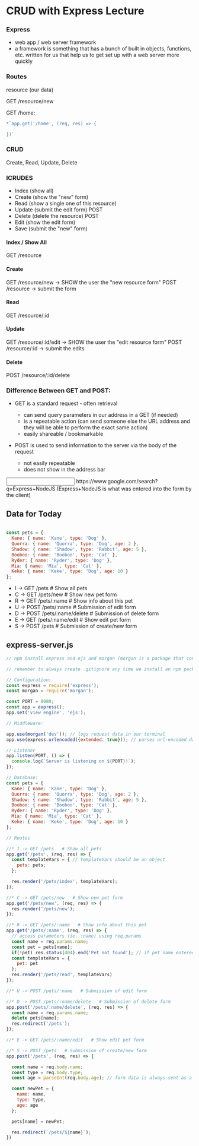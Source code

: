 # CRUD with Express Lecture

### Express

* web app / web server framework
* a framework is something that has a bunch of built in objects, functions, etc. written for us that help us to get set up with a web server more quickly

### Routes

resource (our data)

GET /resource/new


GET /home:

```javascript
*`app.get('/home', (req, res) => {

})`

```

### CRUD

Create, Read, Update, Delete

### ICRUDES

* Index (show all)
* Create (show the "new" form)
* Read (show a single one of this resource)
* Update (submit the edit form) POST
* Delete (delete the resource) POST
* Edit (show the edit form)
* Save (submit the "new" form)

#### Index / Show All
GET /resource

#### Create
GET /resource/new -> SHOW the user the "new resource form"
POST /resource -> submit the form

#### Read
GET /resource/:id

#### Update
GET /resource/:id/edit -> SHOW the user the "edit resource form"
POST /resource/:id -> submit the edits

#### Delete
POST /resource/:id/delete

### Difference Between GET and POST:
* GET is a standard request - often retrieval
  * can send query parameters in our address in a GET (if needed)
  * is a repeatable action (can send someone else the URL address and they will be able to perform the exact same action)
  * easily shareable / bookmarkable

* POST is used to send information to the server via the body of the request
  * not easily repeatable
  * does not show in the address bar

<form method="GET" action="/search">
  <input type="text" name="q">
  https://www.google.com/search?q=Express+NodeJS
  (Express+NodeJS is what was entered into the form by the client)

## Data for Today

```js

const pets = {
  Kane: { name: 'Kane', type: 'Dog' },
  Quorra: { name: 'Quorra', type: 'Dog', age: 2 },
  Shadow: { name: 'Shadow', type: 'Rabbit', age: 5 },
  Booboo: { name: 'Booboo', type: 'Cat' },
  Ryder: { name: 'Ryder', type: 'Dog' },
  Mia: { name: 'Mia', type: 'Cat' },
  Keke: { name: 'Keke', type: 'Dog', age: 10 }
};

```

* I -> GET /pets   # Show all pets
* C -> GET /pets/new   # Show new pet form
* R -> GET /pets/:name   # Show info about this pet
* U -> POST /pets/:name   # Submission of edit form
* D -> POST /pets/:name/delete   # Submission of delete form
* E -> GET /pets/:name/edit   # Show edit pet form
* S -> POST /pets   # Submission of create/new form


## express-server.js

```js
// npm install express and ejs and morgan (morgan is a package that console.logs each time we get a request)

// remember to always create .gitignore any time we install an npm package to ignore node_modules

// Configuration:
const express = require('express');
const morgan = require('morgan');

const PORT = 8080;
const app = express();
app.set('view engine', 'ejs');

// Middleware:

app.use(morgan('dev')); // logs request data in our terminal
app.use(express.urlencoded({extended: true})); // parses url-encoded data in requests

// Listener
app.listen(PORT, () => {
  console.log(`Server is listening on ${PORT}!`);
});

// Database:
const pets = {
  Kane: { name: 'Kane', type: 'Dog' },
  Quorra: { name: 'Quorra', type: 'Dog', age: 2 },
  Shadow: { name: 'Shadow', type: 'Rabbit', age: 5 },
  Booboo: { name: 'Booboo', type: 'Cat' },
  Ryder: { name: 'Ryder', type: 'Dog' },
  Mia: { name: 'Mia', type: 'Cat' },
  Keke: { name: 'Keke', type: 'Dog', age: 10 }
};

// Routes

//* I -> GET /pets   # Show all pets
app.get('/pets', (req, res) => {
  const templateVars = { // templateVars should be an object
    pets: pets;
  };

  res.render('/pets/index', templateVars);
});

//* C -> GET /pets/new   # Show new pet form
app.get('/pets/new', (req, res) => {
  res.render('/pets/new');
});

//* R -> GET /pets/:name   # Show info about this pet
app.get('/pets/:name', (req, res) => {
  // access parameters (ie. :name) using req.params
  const name = req.params.name;
  const pet = pets[name];
  if(!pet) res.status(404).end('Pet not found'); // if pet name entered isn't in database, send a 404 error with the message "Pet not found"
  const templateVars = {
    pet: pet
  };
  res.render('/pets/read', templateVars)
});

//* U -> POST /pets/:name   # Submission of edit form

//* D -> POST /pets/:name/delete   # Submission of delete form
app.post('/pets/:name/delete', (req, res) => {
  const name = req.params.name;
  delete pets[name];
  res.redirect('/pets');
});

//* E -> GET /pets/:name/edit   # Show edit pet form

//* S -> POST /pets   # Submission of create/new form
app.post('/pets', (req, res) => {

  const name = req.body.name;
  const type = req.body.type;
  const age = parseInt(req.body.age); // form data is always sent as a string, so need to convert it to a number if that's what you want to happen

  const newPet = {
    name: name,
    type: type,
    age: age
  };

  pets[name] = newPet;

  res.redirect(`/pets/${name}`);
})


```